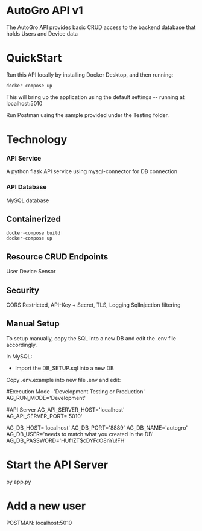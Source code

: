 # AutoGro API v1

The AutoGro API provides basic CRUD access to the backend database that holds Users and Device data

# QuickStart

Run this API locally by installing Docker Desktop, and then running: 

``` docker compose up ```

This will bring up the application using the default settings -- running at localhost:5010

Run Postman using the sample provided under the Testing folder.

# Technology

### API Service 
A python flask API service using mysql-connector for DB connection
### API Database
MySQL database

## Containerized

```
docker-compose build
docker-compose up
```
## Resource CRUD Endpoints

User 
Device
Sensor

## Security

CORS Restricted, API-Key + Secret, TLS, Logging
SqlInjection filtering

## Manual Setup

To setup manually, copy the SQL into a new DB and edit the .env file accordingly.

In MySQL:
 - Import the DB_SETUP.sql into a new DB

Copy .env.example into new file .env and edit:

#Execution Mode -'Development Testing or Production'
AG_RUN_MODE='Development'

#API Server
AG_API_SERVER_HOST='localhost'
AG_API_SERVER_PORT='5010'

AG_DB_HOST='localhost'
AG_DB_PORT='8889'
AG_DB_NAME='autogro'
AG_DB_USER='needs to match what you created in the DB'
AG_DB_PASSWORD='HUf1ZT$cDYFcO8nYu!FH'

# Start the API Server

py app.py

# Add a new user

POSTMAN:  localhost:5010
